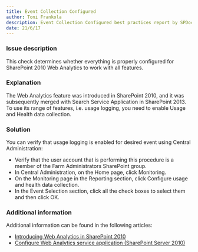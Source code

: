 ```yaml
---
title: Event Collection Configured
author: Toni Frankola
description: Event Collection Configured best practices report by SPDocKit determines whether everything is properly configured for SharePoint 2010 Web Analytics to work with all features.
date: 21/6/17
---
```

### Issue description

This check determines whether everything is properly configured for SharePoint 2010 Web Analytics to work with all features.

### Explanation

The Web Analytics feature was introduced in SharePoint 2010, and it was subsequently merged with Search Service Application in SharePoint 2013. To use its range of features, i.e. usage logging, you need to enable Usage and Health data collection.

### Solution

You can verify that usage logging is enabled for desired event using Central Administration:

* Verify that the user account that is performing this procedure is a member of the Farm Administrators SharePoint group.
* In Central Administration, on the Home page, click Monitoring.
* On the Monitoring page in the Reporting section, click Configure usage and health data collection.
* In the Event Selection section, click all the check boxes to select them and then click OK.

### Additional information

Additional information can be found in the following articles:

* [Introducing Web Analytics in SharePoint 2010](https://blogs.msdn.microsoft.com/ecm/2010/03/20/introducing-web-analytics-in-sharepoint-2010/)
* <a href="https://technet.microsoft.com/en-us/library/gg266382(v=office.14).aspx#section2">Configure Web Analytics service application (SharePoint Server 2010)</a>